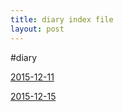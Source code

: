 ```yaml
---
title: diary index file
layout: post
---
```


#diary

[2015-12-11](2015/12/20151211.html)

[2015-12-15](2015/12/20151215.html)

